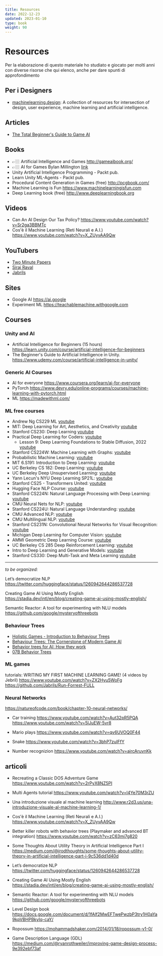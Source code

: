 ```yaml
---
title: Resources
date: 2022-12-23
updated: 2023-01-10
type: book
weight: 90
---
```

# Resources
Per la elaborazione di questo materiale ho studiato e giocato per molti anni con diverse risorse che qui elenco, anche per dare spunti di approfondimento

## Per i Designers
- [machinelearning.design](https://machinelearning.design/): A collection of resources for intersection of design, user experience, machine learning and artificial intelligence.

## Articles
- [The Total Beginner's Guide to Game AI](https://www.gamedev.net/articles/programming/artificial-intelligence/the-total-beginners-guide-to-game-ai-r4942/)

## Books
- 👉🏼 Artificial Intelligence and Games <http://gameaibook.org/>
- 👉🏼 AI for Games ByIan Millington [link](https://www.taylorfrancis.com/books/mono/10.1201/9781351053303/ai-games-ian-millington)
- Unity Artificial Intelligence Programming - Packt pub.
- Learn Unity ML-Agents - Packt pub.
- Procedural Content Generation in Games (free) <http://pcgbook.com/>
- Machine Learning is Fun <https://www.machinelearningisfun.com>
- Deep Learning book (free) <http://www.deeplearningbook.org>

## Videos
- Can An AI Design Our Tax Policy?
<https://www.youtube.com/watch?v=Sr2ga3BBMTc>
- Cos'è il Machine Learning (Reti Neurali e A.I.) <https://www.youtube.com/watch?v=X_ZUyvAA9Qw>

## YouTubers
- [Two Minute Papers](https://www.youtube.com/user/keeroyz)
- [Siraj Raval](https://www.youtube.com/channel/UCWN3xxRkmTPmbKwht9FuE5A)
- [Jabrils](https://www.youtube.com/channel/UCQALLeQPoZdZC4JNUboVEUg)

## Sites
- Google AI <https://ai.google>
- Experiment ML <https://teachablemachine.withgoogle.com>

## Courses

### Unity and AI
- Artificial Intelligence for Beginners (15 hours)
<https://learn.unity.com/course/artificial-intelligence-for-beginners>
- The Beginner's Guide to Artificial Intelligence in Unity. 
  https://www.udemy.com/course/artificial-intelligence-in-unity/

### Generic AI Courses
- AI for everyone <https://www.coursera.org/learn/ai-for-everyone>
- PyTorch <https://www.devry.edu/online-programs/courses/machine-learning-with-pytorch.html>
- ML <https://madewithml.com/>

### ML free courses

- Andrew Ng CS229 ML [youtube](https://www.youtube.com/playlist?list=PLoROMvodv4rMiGQp3WXShtMGgzqpfVfbU)  
- MIT: Deep Learning for Art, Aesthetics, and Creativity [youtube](https://www.youtube.com/playlist?list=PLCpMvp7ftsnIbNwRnQJbDNRqO6qiN3EyH)  
- Stanford CS230: Deep Learning [youtube](https://www.youtube.com/playlist?list=PLoROMvodv4rOABXSygHTsbvUz4G_YQhOb)  
- Practical Deep Learning for Coders: [youtube](https://www.youtube.com/playlist?list=PLfYUBJiXbdtSvpQjSnJJ_PmDQB_VyT5iU)
	- Lesson 9: Deep Learning Foundations to Stable Diffusion, 2022 [youtube](https://www.youtube.com/watch?v=_7rMfsA24Ls)  
- Stanford CS224W: Machine Learning with Graphs: [youtube](https://www.youtube.com/playlist?list=PLoROMvodv4rPLKxIpqhjhPgdQy7imNkDn)  
- Probabilistic Machine Learning: [youtube](https://www.youtube.com/playlist?list=PL05umP7R6ij1tHaOFY96m5uX3J21a6yNd)  
- MIT 6.S191: Introduction to Deep Learning: [youtube](https://www.youtube.com/playlist?list=PLtBw6njQRU-rwp5__7C0oIVt26ZgjG9NI)  
- UC Berkeley CS 182: Deep Learning: [youtube](https://www.youtube.com/playlist?list=PL_iWQOsE6TfVmKkQHucjPAoRtIJYt8a5A)  
- UC Berkeley Deep Unsupervised Learning: [youtube](https://www.youtube.com/playlist?list=PLwRJQ4m4UJjPiJP3691u-qWwPGVKzSlNP)  
- Yann Lecun's NYU Deep Learning SP21L: [youtube](https://www.youtube.com/playlist?list=PLLHTzKZzVU9e6xUfG10TkTWApKSZCzuBI)  
- Stanford CS25 - Transformers United: [youtube](https://www.youtube.com/playlist?list=PLoROMvodv4rNiJRchCzutFw5ItR_Z27CM)  
- Hugging Face NLP Course: [youtube](https://www.youtube.com/playlist?list=PLo2EIpI_JMQvWfQndUesu0nPBAtZ9gP1o)  
- Stanford CS224N: Natural Language Processing with Deep Learning: [youtube](https://www.youtube.com/playlist?list=PLoROMvodv4rOSH4v6133s9LFPRHjEmbmJ)  
- CMU Neural Nets for NLP: [youtube](https://www.youtube.com/playlist?list=PL8PYTP1V4I8AkaHEJ7lOOrlex-pcxS-XV)  
- Stanford CS224U: Natural Language Understanding: [youtube](https://www.youtube.com/playlist?list=PLoROMvodv4rPt5D0zs3YhbWSZA8Q_DyiJ)  
- CMU Advanced NLP: [youtube](https://www.youtube.com/playlist?list=PL8PYTP1V4I8D0UkqW2fEhgLrnlDW9QK7z)  
- CMU Multilingual NLP: [youtube](https://www.youtube.com/playlist?list=PL8PYTP1V4I8BhCpzfdKKdd1OnTfLcyZr7)  
- Stanford CS231N: Convolutional Neural Networks for Visual Recognition: [youtube](https://www.youtube.com/playlist?list=PL3FW7Lu3i5JvHM8ljYj-zLfQRF3EO8sYv)  
- Michigan Deep Learning for Computer Vision: [youtube](https://www.youtube.com/playlist?list=PL5-TkQAfAZFbzxjBHtzdVCWE0Zbhomg7r)  
- AMMI Geometric Deep Learning Course: [youtube](https://www.youtube.com/playlist?list=PLn2-dEmQeTfSLXW8yXP4q_Ii58wFdxb3C)  
- UC Berkeley CS 285 Deep Reinforcement Learning: [youtube](https://www.youtube.com/playlist?list=PL_iWQOsE6TfURIIhCrlt-wj9ByIVpbfGc)  
- Intro to Deep Learning and Generative Models: [youtube](https://www.youtube.com/playlist?list=PLTKMiZHVd_2KJtIXOW0zFhFfBaJJilH51)  
- Stanford CS330: Deep Multi-Task and Meta Learning [youtube](https://www.youtube.com/playlist?list=PLoROMvodv4rMC6zfYmnD7UG3LVvwaITY5)

---
*to be organized:*

Let’s democratize NLP  
https://twitter.com/huggingface/status/1260942644286537728

Creating Game AI Using Mostly English  
https://stadia.dev/intl/en/blog/creating-game-ai-using-mostly-english/

Semantic Reactor: A tool for experimenting with NLU models  
https://github.com/google/mysteryofthreebots

### Behaviour Trees
- [Holistic Games - Introduction to Behaviour Trees](https://www.youtube.com/watch?v=uq8hnnkAxsw)
- [Behaviour Trees: The Cornerstone of Modern Game AI](https://www.youtube.com/watch?v=6VBCXvfNlCM)
- [Behavior trees for AI: How they work](https://www.gamasutra.com/blogs/ChrisSimpson/20140717/221339/Behavior_trees_for_AI_How_they_work.php)
- [07B Behavior Trees](https://www.youtube.com/watch?v=YCMvUCxzWz8)

### ML games
tutorials:
WRITING MY FIRST MACHINE LEARNING GAME! (4 videos by Jebril)
https://www.youtube.com/watch?v=ZX2Hyu5WoFg
https://github.com/Jabrils/Run-Forrest-FULL

### Neural Networks
https://natureofcode.com/book/chapter-10-neural-networks/

- Car training
https://www.youtube.com/watch?v=Aut32pR5PQA
https://www.youtube.com/watch?v=5lJuEW-5vr8

- Mario plays
https://www.youtube.com/watch?v=qv6UVOQ0F44

- Snake
https://www.youtube.com/watch?v=3bhP7zulFfY

- Number recognizion
https://www.youtube.com/watch?v=aircAruvnKk

## articoli
- Recreating a Classic DOS Adventure Game https://www.youtube.com/watch?v=2rPyX8NZ5PI
- Multi Agents tutorial https://www.youtube.com/watch?v=l4Ye70M3rZU

- Una introduzione visuale al machine learning
<http://www.r2d3.us/una-introduzione-visuale-al-machine-learning-1/>

- Cos'è il Machine Learning (Reti Neurali e A.I.)  
<https://www.youtube.com/watch?v=X_ZUyvAA9Qw>

- Better killer robots with behavior trees (Playmaker and advanced BT integration)
<https://www.youtube.com/watch?v=zC63mj7g820>

- Some Thoughts About Utility Theory in Artificial Intelligence Part I
<https://medium.com/@jrodthoughts/some-thoughts-about-utility-theory-in-artificial-intelligence-part-i-9c536dd1d40d>

- Let’s democratize NLP
https://twitter.com/huggingface/status/1260942644286537728

- Creating Game AI Using Mostly English
https://stadia.dev/intl/en/blog/creating-game-ai-using-mostly-english/

- Semantic Reactor: A tool for experimenting with NLU models
https://github.com/google/mysteryofthreebots

- Level Design book
https://docs.google.com/document/d/1fAlf2MwEFTwePwzbP3try1H0aYa9kpVBHPBkyIq-caY/

- Ropossum
https://mohammadshaker.com/2014/01/18/ropossum-v1-0/

- Game Description Language (GDL)
https://medium.com/@ryanrothweiler/improving-game-design-process-9e392ebf73af
